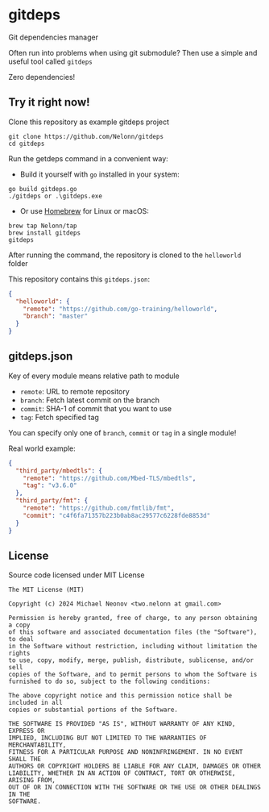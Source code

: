 # gitdeps

Git dependencies manager

Often run into problems when using git submodule? Then use a simple and useful tool called `gitdeps`

Zero dependencies!


## Try it right now!

Clone this repository as example gitdeps project

```shell
git clone https://github.com/Nelonn/gitdeps
cd gitdeps
```

Run the getdeps command in a convenient way:

- Build it yourself with `go` installed in your system:
```shell
go build gitdeps.go
./gitdeps or .\gitdeps.exe
```

- Or use [Homebrew](https://brew.sh/) for Linux or macOS:

```shell
brew tap Nelonn/tap
brew install gitdeps
gitdeps
```

After running the command, the repository is cloned to the `helloworld` folder

This repository contains this `gitdeps.json`:

```json
{
  "helloworld": {
    "remote": "https://github.com/go-training/helloworld",
    "branch": "master"
  }
}
```


## gitdeps.json

Key of every module means relative path to module

- `remote`: URL to remote repository
- `branch`: Fetch latest commit on the branch
- `commit`: SHA-1 of commit that you want to use
- `tag`: Fetch specified tag

You can specify only one of `branch`, `commit` or `tag` in a single module!

Real world example:

```json
{
  "third_party/mbedtls": {
    "remote": "https://github.com/Mbed-TLS/mbedtls",
    "tag": "v3.6.0"
  },
  "third_party/fmt": {
    "remote": "https://github.com/fmtlib/fmt",
    "commit": "c4f6fa71357b223b0ab8ac29577c6228fde8853d"
  }
}
```


## License

Source code licensed under MIT License

```
The MIT License (MIT)

Copyright (c) 2024 Michael Neonov <two.nelonn at gmail.com>

Permission is hereby granted, free of charge, to any person obtaining a copy
of this software and associated documentation files (the "Software"), to deal
in the Software without restriction, including without limitation the rights
to use, copy, modify, merge, publish, distribute, sublicense, and/or sell
copies of the Software, and to permit persons to whom the Software is
furnished to do so, subject to the following conditions:

The above copyright notice and this permission notice shall be included in all
copies or substantial portions of the Software.

THE SOFTWARE IS PROVIDED "AS IS", WITHOUT WARRANTY OF ANY KIND, EXPRESS OR
IMPLIED, INCLUDING BUT NOT LIMITED TO THE WARRANTIES OF MERCHANTABILITY,
FITNESS FOR A PARTICULAR PURPOSE AND NONINFRINGEMENT. IN NO EVENT SHALL THE
AUTHORS OR COPYRIGHT HOLDERS BE LIABLE FOR ANY CLAIM, DAMAGES OR OTHER
LIABILITY, WHETHER IN AN ACTION OF CONTRACT, TORT OR OTHERWISE, ARISING FROM,
OUT OF OR IN CONNECTION WITH THE SOFTWARE OR THE USE OR OTHER DEALINGS IN THE
SOFTWARE.
```
